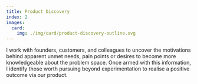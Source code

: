 ```yaml
---
title: Product Discovery
index: 2
images:
  card:
    img: ./img/card/product-discovery-outline.svg
---
```

I work with founders, customers, and colleagues to uncover the motivations behind apparent unmet needs, pain points or desires to become more knowledgeable about the problem space. Once armed with this information, I identify those worth pursuing beyond experimentation to realise a positive outcome via our product.
